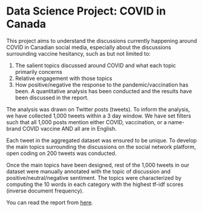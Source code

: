 # Data Science Project: COVID in Canada

This project aims to understand the discussions currently happening around COVID in Canadian social media, especially about the discussions surrounding vaccine hesitancy, such as but not limited to:
1. The salient topics discussed around COVID and what each topic primarily concerns
2. Relative engagement with those topics
3. How positive/negative the response to the pandemic/vaccination has been.
A quantitative analysis has been conducted and the results have been discussed in the report.

The analysis was drawn on Twitter posts (tweets). To inform the analysis, we have collected 1,000 tweets within a 3 day window. We have set filters such that all 1,000 posts mention either COVID, vaccination, or a name-brand COVID vaccine AND all are in English.

Each tweet in the aggregated dataset was ensured to be unique.
To develop the main topics surrounding the discussions on the social network platform, open coding on 200 tweets was conducted.

Once the main topics have been designed, rest of the 1,000 tweets in our dataset were manually annotated with the topic of discussion and positive/neutral/negative sentiment. The topics were characterized by computing the 10 words in each category with the highest tf-idf scores (inverse document frequency).

You can read the report from [here](https://github.com/beyza-yildirim/Data-Science-Project-COVID-in-Canada/blob/master/Project_Report_COVID.pdf).
